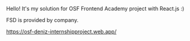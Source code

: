 Hello! It's my solution for OSF Frontend Academy project with React.js :)

FSD is provided by company.

https://osf-deniz-internshipproject.web.app/
